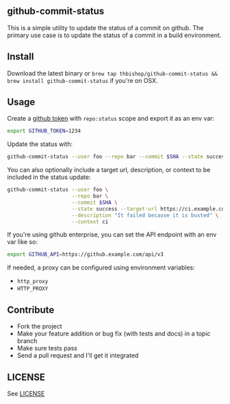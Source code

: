 ## github-commit-status

This is a simple utility to update the status of a commit on github. The
primary use case is to update the status of a commit in a build environment.

## Install

Download the latest binary or
`brew tap thbishop/github-commit-status && brew install github-commit-status`
if you're on OSX.

## Usage

Create a [github token](https://help.github.com/articles/creating-an-access-token-for-command-line-use/)
with `repo:status` scope and export it as an env var:
```sh
export GITHUB_TOKEN=1234
```

Update the status with:
```sh
github-commit-status --user foo --repo bar --commit $SHA --state success
```

You can also optionally include a target url, description, or context to be
included in the status update:
```sh
github-commit-status --user foo \
                     --repo bar \
                     --commit $SHA \
                     --state success --target-url https://ci.example.com/build/1 \
                     --description "It failed because it is busted" \
                     --context ci
```

If you're using github enterprise, you can set the API endpoint with an env
var like so:
```sh
export GITHUB_API=https://github.example.com/api/v3
```

If needed, a proxy can be configured using environment variables:
* `http_proxy`
* `HTTP_PROXY`

## Contribute
* Fork the project
* Make your feature addition or bug fix (with tests and docs) in a topic branch
* Make sure tests pass
* Send a pull request and I'll get it integrated

## LICENSE
See [LICENSE](LICENSE)
